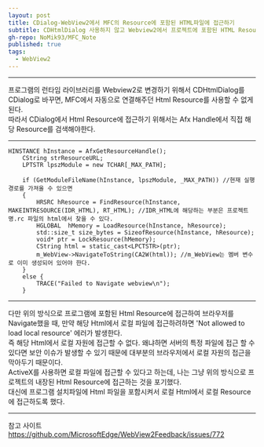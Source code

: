 ```yaml
---
layout: post
title: CDialog-WebView2에서 MFC의 Resource에 포함된 HTML파일에 접근하기
subtitle: CDHtmlDialog 사용하지 않고 Webview2에서 프로젝트에 포함된 HTML Resource 사용하기
gh-repo: NoMik93/MFC_Note
published: true
tags:
  - WebView2
---
```


***

프로그램의 런타임 라이브러리를 Webview2로 변경하기 위해서 CDHtmlDialog를 CDialog로 바꾸면, MFC에서 자동으로 연결해주던 Html Resource를 사용할 수 없게 된다.   
따라서 CDialog에서 Html Resource에 접근하기 위해서는 Afx Handle에서 직접 해당 Resource를 검색해야한다.

***

    HINSTANCE hInstance = AfxGetResourceHandle();
		CString strResourceURL;
		LPTSTR lpszModule = new TCHAR[_MAX_PATH];

		if (GetModuleFileName(hInstance, lpszModule, _MAX_PATH)) //현재 실행 경로를 가져올 수 있으면
		{
			HRSRC hResource = FindResource(hInstance, MAKEINTRESOURCE(IDR_HTML), RT_HTML); //IDR_HTML에 해당하는 부분은 프로젝트명.rc 파일의 html에서 찾을 수 있다.
			HGLOBAL  hMemory = LoadResource(hInstance, hResource);
			std::size_t size_bytes = SizeofResource(hInstance, hResource);
			void* ptr = LockResource(hMemory);
			CString html = static_cast<LPCTSTR>(ptr);
			m_WebView->NavigateToString(CA2W(html)); //m_WebView는 멤버 변수로 이미 생성되어 있어야 한다.
		}
		else {
			TRACE("Failed to Navigate webview\n");
		}

***

다만 위의 방식으로 프로그램에 포함된 Html Resource에 접근하여 브라우저를 Navigate했을 때, 만약 해당 Html에서 로컬 파일에 접근하려하면 'Not allowed to load local resource' 에러가 발생한다.   
즉 해당 Html에서 로컬 자원에 접근할 수 없다. 왜냐하면 서버의 특정 파일에 접근 할 수 있다면 보안 이슈가 발생할 수 있기 때문에 대부분의 브라우저에서 로컬 자원의 접근을 막아두기 때문이다.   
ActiveX를 사용하면 로컬 파일에 접근할 수 있다고 하는데, 나는 그냥 위의 방식으로 프로젝트의 내장된 Html Resource에 접근하는 것을 포기했다.   
대신에 프로그램 설치파일에 Html 파일을 포함시켜서 로컬 Html에서 로컬 Resource에 접근하도록 했다.

***

참고 사이트   
https://github.com/MicrosoftEdge/WebView2Feedback/issues/772
